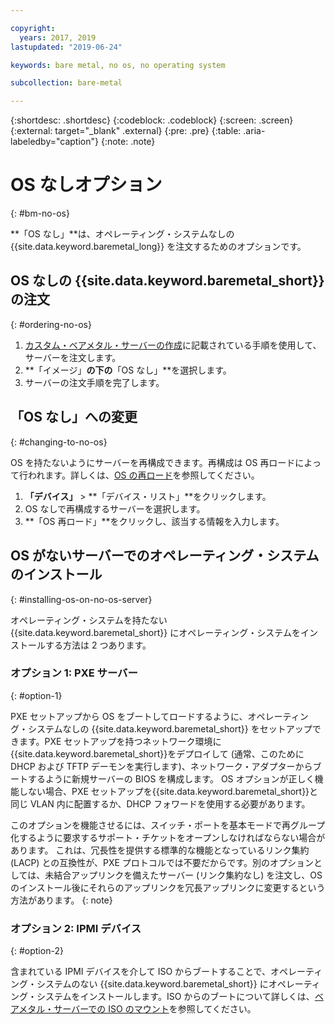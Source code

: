 ```yaml
---

copyright:
  years: 2017, 2019
lastupdated: "2019-06-24"

keywords: bare metal, no os, no operating system

subcollection: bare-metal

---
```


{:shortdesc: .shortdesc}
{:codeblock: .codeblock}
{:screen: .screen}
{:external: target="_blank" .external}
{:pre: .pre}
{:table: .aria-labeledby="caption"}
{:note: .note}

# OS なしオプション
{: #bm-no-os}

**「OS なし」**は、オペレーティング・システムなしの {{site.data.keyword.baremetal_long}} を注文するためのオプションです。

## OS なしの {{site.data.keyword.baremetal_short}} の注文
{: #ordering-no-os}

1. [カスタム・ベアメタル・サーバーの作成](/docs/bare-metal?topic=bare-metal-ordering-baremetal-server)に記載されている手順を使用して、サーバーを注文します。
2. **「イメージ」**の下の**「OS なし」**を選択します。
3. サーバーの注文手順を完了します。 

## 「OS なし」への変更
{: #changing-to-no-os}

OS を持たないようにサーバーを再構成できます。再構成は OS 再ロードによって行われます。詳しくは、[OS の再ロード](/docs/infrastructure/software?topic=software-reloading-the-os)を参照してください。

1. **「デバイス」** > **「デバイス・リスト」**をクリックします。
2. OS なしで再構成するサーバーを選択します。
3. **「OS 再ロード」**をクリックし、該当する情報を入力します。

## OS がないサーバーでのオペレーティング・システムのインストール
{: #installing-os-on-no-os-server}

オペレーティング・システムを持たない {{site.data.keyword.baremetal_short}} にオペレーティング・システムをインストールする方法は 2 つあります。

### オプション 1: PXE サーバー
{: #option-1}

PXE セットアップから OS をブートしてロードするように、オペレーティング・システムなしの {{site.data.keyword.baremetal_short}} をセットアップできます。<!--(see [Preboot_Execution_Environment](http://en.wikipedia.org/wiki/Preboot_Execution_Environment) for more information)-->PXE セットアップを持つネットワーク環境に{{site.data.keyword.baremetal_short}}をデプロイして (通常、このために DHCP および TFTP デーモンを実行します)、ネットワーク・アダプターからブートするように新規サーバーの BIOS を構成します。 OS オプションが正しく機能しない場合、PXE セットアップを{{site.data.keyword.baremetal_short}}と同じ VLAN 内に配置するか、DHCP フォワードを使用する必要があります。

このオプションを機能させるには、スイッチ・ポートを基本モードで再グループ化するように要求するサポート・チケットをオープンしなければならない場合があります。 これは、冗長性を提供する標準的な機能となっているリンク集約 (LACP)<!--see [Link Aggregation](http://en.wikipedia.org/wiki/Link_aggregation))--> との互換性が、PXE プロトコルでは不要だからです。別のオプションとしては、未結合アップリンクを備えたサーバー (リンク集約なし) を注文し、OS のインストール後にそれらのアップリンクを冗長アップリンクに変更するという方法があります。
{: note}

### オプション 2: IPMI デバイス
{: #option-2}

含まれている IPMI デバイスを介して ISO からブートすることで、オペレーティング・システムのない {{site.data.keyword.baremetal_short}} にオペレーティング・システムをインストールします。ISO からのブートについて詳しくは、[ベアメタル・サーバーでの ISO のマウント](/docs/bare-metal?topic=bare-metal-mounting-an-iso-on-a-bare-metal-server)を参照してください。
